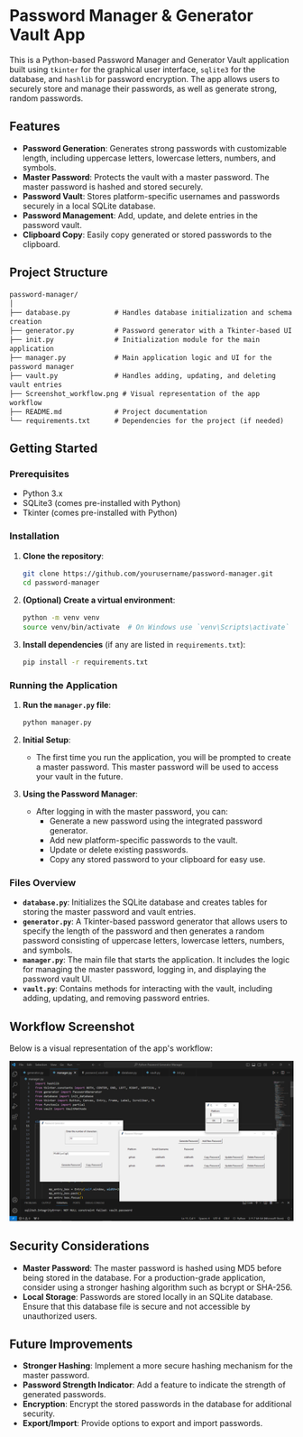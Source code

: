 # Password Manager & Generator Vault App

This is a Python-based Password Manager and Generator Vault application built using `tkinter` for the graphical user interface, `sqlite3` for the database, and `hashlib` for password encryption. The app allows users to securely store and manage their passwords, as well as generate strong, random passwords.

## Features

- **Password Generation**: Generates strong passwords with customizable length, including uppercase letters, lowercase letters, numbers, and symbols.
- **Master Password**: Protects the vault with a master password. The master password is hashed and stored securely.
- **Password Vault**: Stores platform-specific usernames and passwords securely in a local SQLite database.
- **Password Management**: Add, update, and delete entries in the password vault.
- **Clipboard Copy**: Easily copy generated or stored passwords to the clipboard.

## Project Structure

```plaintext
password-manager/
│
├── database.py           # Handles database initialization and schema creation
├── generator.py          # Password generator with a Tkinter-based UI
├── init.py               # Initialization module for the main application
├── manager.py            # Main application logic and UI for the password manager
├── vault.py              # Handles adding, updating, and deleting vault entries
├── Screenshot_workflow.png # Visual representation of the app workflow
├── README.md             # Project documentation
└── requirements.txt      # Dependencies for the project (if needed)
```

## Getting Started

### Prerequisites

- Python 3.x
- SQLite3 (comes pre-installed with Python)
- Tkinter (comes pre-installed with Python)

### Installation

1. **Clone the repository**:

   ```bash
   git clone https://github.com/yourusername/password-manager.git
   cd password-manager
   ```

2. **(Optional) Create a virtual environment**:

   ```bash
   python -m venv venv
   source venv/bin/activate  # On Windows use `venv\Scripts\activate`
   ```

3. **Install dependencies** (if any are listed in `requirements.txt`):

   ```bash
   pip install -r requirements.txt
   ```

### Running the Application

1. **Run the `manager.py` file**:

   ```bash
   python manager.py
   ```

2. **Initial Setup**:

   - The first time you run the application, you will be prompted to create a master password. This master password will be used to access your vault in the future.

3. **Using the Password Manager**:

   - After logging in with the master password, you can:
     - Generate a new password using the integrated password generator.
     - Add new platform-specific passwords to the vault.
     - Update or delete existing passwords.
     - Copy any stored password to your clipboard for easy use.

### Files Overview

- **`database.py`**: Initializes the SQLite database and creates tables for storing the master password and vault entries.
- **`generator.py`**: A Tkinter-based password generator that allows users to specify the length of the password and then generates a random password consisting of uppercase letters, lowercase letters, numbers, and symbols.
- **`manager.py`**: The main file that starts the application. It includes the logic for managing the master password, logging in, and displaying the password vault UI.
- **`vault.py`**: Contains methods for interacting with the vault, including adding, updating, and removing password entries.

## Workflow Screenshot

Below is a visual representation of the app's workflow:

![App Workflow](./Screenshot_workflow.png)

## Security Considerations

- **Master Password**: The master password is hashed using MD5 before being stored in the database. For a production-grade application, consider using a stronger hashing algorithm such as bcrypt or SHA-256.
- **Local Storage**: Passwords are stored locally in an SQLite database. Ensure that this database file is secure and not accessible by unauthorized users.

## Future Improvements

- **Stronger Hashing**: Implement a more secure hashing mechanism for the master password.
- **Password Strength Indicator**: Add a feature to indicate the strength of generated passwords.
- **Encryption**: Encrypt the stored passwords in the database for additional security.
- **Export/Import**: Provide options to export and import passwords.
